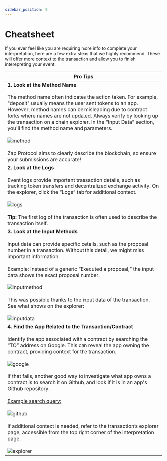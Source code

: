```yaml
---
sidebar_position: 9
---
```


# Cheatsheet

If you ever feel like you are requiring more info to complete your interpretation, here are a few extra steps that we highly recommend. These will offer more context to the transaction and allow you to finish interepreting your event. 

| **Pro Tips**                                                                                                                                                                                                                                                                                                                |
|----------------------------------------------------------------------------------------------------------------------------------------------------------------------------------------------------------------------------------------------------------------------------------------------------------------------------------|
| **1. Look at the Method Name**<br/><br/>The method name often indicates the action taken. For example, "deposit" usually means the user sent tokens to an app. However, method names can be misleading due to contract forks where names are not updated. Always verify by looking up the transaction on a chain explorer. In the “Input Data” section, you'll find the method name and parameters.<br/><br/>![method](/img/assets/methodname.png)<br/><br/>Zap Protocol aims to clearly describe the blockchain, so ensure your submissions are accurate! |
| **2. Look at the Logs**<br/><br/>Event logs provide important transaction details, such as tracking token transfers and decentralized exchange activity. On the explorer, click the “Logs” tab for additional context.<br/><br/>![logs](/img/assets/logs1.png)<br/><br/>**Tip:** The first log of the transaction is often used to describe the transaction itself.                                                                                       |
| **3. Look at the Input Methods**<br/><br/>Input data can provide specific details, such as the proposal number in a transaction. Without this detail, we might miss important information.<br/><br/>Example: Instead of a generic “Executed a proposal,” the input data shows the exact proposal number.<br/><br/>![inputmethod](/img/assets/inputmethod.png)<br/><br/>This was possible thanks to the input data of the transaction. See what shows on the explorer:<br/><br/>![inputdata](/img/assets/inputdata.png) |
| **4. Find the App Related to the Transaction/Contract**<br/><br/>Identify the app associated with a contract by searching the “TO” address on Google. This can reveal the app owning the contract, providing context for the transaction.<br/><br/>![google](/img/assets/googlesearch.png)<br/><br/>If that fails, another good way to investigate what app owns a contract is to search it on Github, and look if it is in an app's Github repository.<br/><br/>[Example search query:](https://github.com/search?q=0x6774Bcbd5ceCeF1336b5300fb5186a12DDD8b367&type=code)<br/><br/>![github](/img/assets/githubsearch.png)<br/><br/>If additional context is needed, refer to the transaction’s explorer page, accessible from the top right corner of the interpretation page.<br/><br/>![explorer](/img/assets/explorer.png) |


